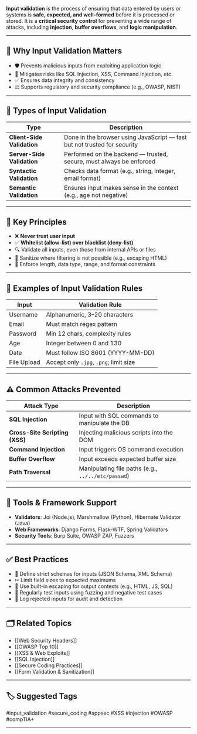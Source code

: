 **Input validation** is the process of ensuring that data entered by users or systems is **safe, expected, and well-formed** before it is processed or stored. It is a **critical security control** for preventing a wide range of attacks, including **injection**, **buffer overflows**, and **logic manipulation**.

---

## 🎯 Why Input Validation Matters

- 🛡 Prevents malicious inputs from exploiting application logic
- 🔐 Mitigates risks like SQL Injection, XSS, Command Injection, etc.
- ✅ Ensures data integrity and consistency
- ⚖ Supports regulatory and security compliance (e.g., OWASP, NIST)

---

## 🧱 Types of Input Validation

| Type                | Description |
|---------------------|-------------|
| **Client-Side Validation** | Done in the browser using JavaScript — fast but not trusted for security |
| **Server-Side Validation** | Performed on the backend — trusted, secure, must always be enforced |
| **Syntactic Validation**   | Checks data format (e.g., string, integer, email format) |
| **Semantic Validation**    | Ensures input makes sense in the context (e.g., age not negative) |

---

## 🧠 Key Principles

- ❌ **Never trust user input**
- ✅ **Whitelist (allow-list) over blacklist (deny-list)**
- 🔍 Validate all inputs, even those from internal APIs or files
- 🧼 Sanitize where filtering is not possible (e.g., escaping HTML)
- 📐 Enforce length, data type, range, and format constraints

---

## 🧪 Examples of Input Validation Rules

| Input        | Validation Rule |
|--------------|------------------|
| Username     | Alphanumeric, 3–20 characters |
| Email        | Must match regex pattern |
| Password     | Min 12 chars, complexity rules |
| Age          | Integer between 0 and 130 |
| Date         | Must follow ISO 8601 (YYYY-MM-DD) |
| File Upload  | Accept only `.jpg`, `.png`; limit size |

---

## ⚠️ Common Attacks Prevented

| Attack Type         | Description |
|---------------------|-------------|
| **SQL Injection**    | Input with SQL commands to manipulate the DB |
| **Cross-Site Scripting (XSS)** | Injecting malicious scripts into the DOM |
| **Command Injection** | Input triggers OS command execution |
| **Buffer Overflow**  | Input exceeds expected buffer size |
| **Path Traversal**   | Manipulating file paths (e.g., `../../etc/passwd`) |

---

## 🧰 Tools & Framework Support

- **Validators**: Joi (Node.js), Marshmallow (Python), Hibernate Validator (Java)
- **Web Frameworks**: Django Forms, Flask-WTF, Spring Validators
- **Security Tools**: Burp Suite, OWASP ZAP, Fuzzers

---

## ✅ Best Practices

- 🎯 Define strict schemas for inputs (JSON Schema, XML Schema)
- ✂ Limit field sizes to expected maximums
- 🔐 Use built-in escaping for output contexts (e.g., HTML, JS, SQL)
- 🧪 Regularly test inputs using fuzzing and negative test cases
- 📜 Log rejected inputs for audit and detection

---

## 🗂 Related Topics

- [[Web Security Headers]]
- [[OWASP Top 10]]
- [[XSS & Web Exploits]]
- [[SQL Injection]]
- [[Secure Coding Practices]]
- [[Form Validation & Sanitization]]

---

## 🏷 Suggested Tags

#input_validation #secure_coding #appsec #XSS #injection #OWASP #compTIA+

---
